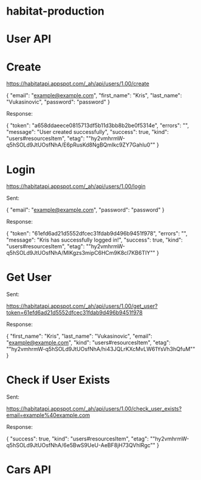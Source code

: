 # habitat-production


# User API


# Create

https://habitatapi.appspot.com/_ah/api/users/1.00/create

{
	"email": "example@example.com",
	"first_name": "Kris",
	"last_name": "Vukasinovic",
	"password": "password"
}

Response:

{
 "token": "a658ddaeece0815713df5b11d3bb8b2be0f5314e",
 "errors": "",
 "message": "User created successfully",
 "success": true,
 "kind": "users#resourcesItem",
 "etag": "\"hy2vmhrmW-q5hSOLd9JtUOsfNhA/E6pRusKd8NgBQmIkc9ZY7Gahlu0\""
}


# Login

https://habitatapi.appspot.com/_ah/api/users/1.00/login

Sent:

{
 "email": "example@example.com",
 "password": "password"
}

Response:

{
 "token": "61efd6ad21d5552dfcec31fdab9d496b9451f978",
 "errors": "",
 "message": "Kris has successfully logged in!",
 "success": true,
 "kind": "users#resourcesItem",
 "etag": "\"hy2vmhrmW-q5hSOLd9JtUOsfNhA/MlKgzs3mipC6HCm9K8cl7KB6TIY\""
}


# Get User

Sent:

https://habitatapi.appspot.com/_ah/api/users/1.00/get_user?token=61efd6ad21d5552dfcec31fdab9d496b9451f978

Response:

{
 "first_name": "Kris",
 "last_name": "Vukasinovic",
 "email": "example@example.com",
 "kind": "users#resourcesItem",
 "etag": "\"hy2vmhrmW-q5hSOLd9JtUOsfNhA/hi43JQLrKXcMvLW61YsVh3hQfuM\""
}


# Check if User Exists

Sent:

https://habitatapi.appspot.com/_ah/api/users/1.00/check_user_exists?email=example%40example.com

Response:

{
 "success": true,
 "kind": "users#resourcesItem",
 "etag": "\"hy2vmhrmW-q5hSOLd9JtUOsfNhA/6e5BwS9UeU-AeBF8jH73QVhlRgc\""
}


# Cars API


